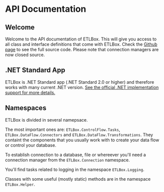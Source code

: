 # API Documentation

## Welcome 

Welcome to the API documentation of ETLBox. This will give you access to all class and interface definitions that come with ETLBox.
Check the [Github page](https://github.com/etlbox/etlbox) to see the full source code.
Please note that connection managers are now closed source. 

## .NET Standard App

ETLBox is .NET Standard app (.NET Standard 2.0 or higher) and therefore works with many current .NET version. [See the official .NET implementation support for more details.](https://docs.microsoft.com/en-us/dotnet/standard/net-standard)

## Namespaces

ETLBox is divided in several namepsace. 

The most important ones are: `ETLBox.ControlFlow.Tasks`,  `ETLBox.DataFlow.Connectors` and `ETLBox.DataFlow.Transformations`.
They containt the components that you usually work with to create your data flow or control your database. 

To establish connection to a database, file or whereever you'll need a connection manager from the `ETLBox.Connection` namespace.

You'll find tasks related to logging in the namespace `ETLBox.Logging`.

Classes with some useful (mostly static) methods are in the namespace `ETLBox.Helper`.